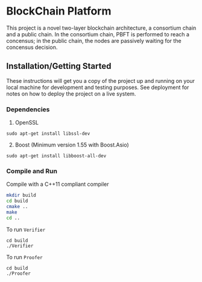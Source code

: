 # BlockChain Platform

This project is a novel two-layer blockchain architecture, a consortium chain and a public chain. In the consortium chain, PBFT is performed to reach a concensus; in the public chain, the nodes are passively waiting for the concensus decision. 

## Installation/Getting Started

These instructions will get you a copy of the project up and running on your local machine for development and testing purposes. See deployment for notes on how to deploy the project on a live system.

### Dependencies

1. OpenSSL
```
sudo apt-get install libssl-dev
```

2. Boost (Minimum version 1.55 with Boost.Asio)
```
sudo apt-get install libboost-all-dev
```


### Compile and Run

Compile with a C++11 compliant compiler

```sh
mkdir build
cd build
cmake ..
make
cd ..
```

To run `Verifier`
```
cd build
./Verifier
```

To run `Proofer`
```
cd build
./Proofer
```
